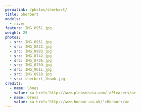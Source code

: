 ```yaml
---
permalink: /photos/sherbert/
title: Sherbert
models:
  - river
feature: IMG_8951.jpg
weight: 28
photos:
  - src: IMG_8951.jpg
  - src: IMG_8822.jpg
  - src: IMG_8983.jpg
  - src: IMG_8742.jpg
  - src: IMG_8736.jpg
  - src: IMG_8759.jpg
  - src: IMG_9011.jpg
  - src: IMG_8918.jpg
  - src: sherbert_thumb.jpg
credits:
  - name: Shoes
    value: <a href='http://www.pleaserusa.com/'>Pleaser</a>
  - name: Dress
    value: <a href='http://www.honour.co.uk/'>Honour</a>
---
```

